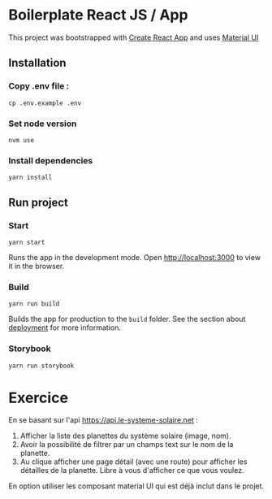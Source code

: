 # Boilerplate React JS / App

This project was bootstrapped with [Create React App](https://github.com/facebook/create-react-app) and uses [Material UI](https://material-ui.com/)

## Installation

### Copy .env file :

```
cp .env.example .env
```

### Set node version

```
nvm use
```

### Install dependencies

```
yarn install
```

## Run project

### Start

`yarn start`

Runs the app in the development mode.
Open [http://localhost:3000](http://localhost:3000) to view it in the browser.

### Build

`yarn run build`

Builds the app for production to the `build` folder.
See the section about [deployment](https://facebook.github.io/create-react-app/docs/deployment) for more information.

### Storybook

`yarn run storybook`

# Exercice

En se basant sur l'api https://api.le-systeme-solaire.net :

1. Afficher la liste des planettes du système solaire (image, nom).
2. Avoir la possibilité de filtrer par un champs text sur le nom de la planette.
3. Au clique afficher une page détail (avec une route) pour afficher les détailles de la planette. Libre à vous d'afficher ce que vous voulez.

En option utiliser les composant material UI qui est déjà inclut dans le projet.
